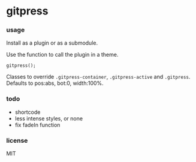 gitpress
=======

### usage

Install as a plugin or as a submodule.

Use the function to call the plugin in a theme.

```
gitpress();
```

Classes to override `.gitpress-container`, `.gitpress-active` and `.gitpress`. Defaults to pos:abs, bot:0, width:100%.

### todo
  - shortcode
  - less intense styles, or none
  - fix fadeIn function

### license

MIT
